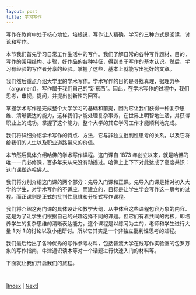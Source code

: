 ```yaml
---
layout: post
title: 学习写作
---
```


写作在教育中处于核心地位。培根说，写作让人精确。学习的三种方式是阅读、讨论和写作。

本节我们首先学习日常工作生活中的写作。我们了解日常的各种写作题材、目的，写作的常用结构、步骤，好作品的各种特征，得到关于写作的基本认识。然后，学习有经验的写作者分享的经验。掌握了这些，基本上就能写出挺好的文章。

我们然后重点介绍大学里的学术写作。学术写作的目的是寻找真理，据理力争（argument），写作属于我们自己的“新东西”。因此，在学术写作的过程中，我们思考，审视，提问，并提出创新性的回答。

掌握学术写作是完成整个大学学习的基础和前提，因为它让我们获得一种复杂思维、清晰表达的能力，这样我们才能处理复杂事务，在世界上明智地生活，并获得职业上的成功。掌握了这个能力，整个大学的其它学习工作才能顺利地完成。

我们将详细介绍学术写作的特点、方法，它与非独立批判性思考的关系，以及它将给我们的人生以及职业道路带来的价值。

本节然后具体介绍哈佛的学术写作课程。这门课自 1873 年创立以来，就是哈佛的唯一一门必修课，百多年来从来没有动摇过。哈佛上上下下对此达成了高度共识：这门课塑造哈佛人。

我们将分别介绍这门课的两个部分：先导入门课和正课。先导入门课是针对初入大学的学生，对学术写作的不适应，而建立的，目标是让学生学会写作这一思考的过程。而正课则是正式的批判性思维和分析式写作课程。

我们将介绍这两门课的具体设计和教学大纲，从中体会这些课程包容万象的内容。这是为了让学生们根据自己的兴趣选择不同的课题。但它们有着共同的内核，即培养学生的复杂思维的清晰表达能力。这个课程是以练习为主的，老师和学生进行大量 1 对 1 的讨论以及小组研讨。所以它其实是一个非独立批判性思考的过程。

我们最后给出了各种优秀的写作参考材料，包括普渡大学在线写作实验室的包罗万象的写作指南，牛津通识读本等对一个话题进行快速入门的材料等。

下面就让我们开启我们的旅程。

<br/>

|[Index](../../) | [Next](1-0-method)|
